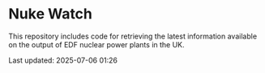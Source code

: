 # Nuke Watch

This repository includes code for retrieving the latest information available on the output of EDF nuclear power plants in the UK.

Last updated: 2025-07-06 01:26